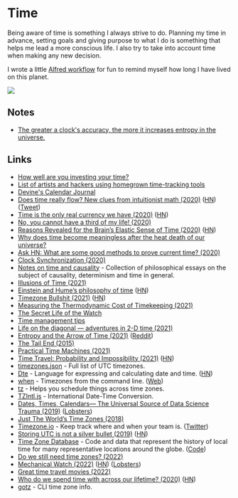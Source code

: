 # Time

Being aware of time is something I always strive to do. Planning my time in advance, setting goals and giving purpose to what I do is something that helps me lead a more conscious life. I also try to take into account time when making any new decision.

I wrote a little [Alfred workflow](https://github.com/nikitavoloboev/small-workflows/blob/master/birthday) for fun to remind myself how long I have lived on this planet.

![](https://i.imgur.com/qLSbesg.png)

## Notes

- [The greater a clock's accuracy, the more it increases entropy in the universe.](https://twitter.com/pkedrosky/status/1391027646193045511)

## Links

- [How well are you investing your time?](https://www.youtube.com/watch?v=nH5K0yo-o1A)
- [List of artists and hackers using homegrown time-tracking tools](https://github.com/merveilles/Time-Travelers)
- [Devine's Calendar Journal](https://wiki.xxiivv.com/#calendar)
- [Does time really flow? New clues from intuitionist math (2020)](https://www.quantamagazine.org/does-time-really-flow-new-clues-come-from-a-century-old-approach-to-math-20200407/) ([HN](https://news.ycombinator.com/item?id=22848766)) ([Tweet](https://twitter.com/QuantaMagazine/status/1452672049323839489))
- [Time is the only real currency we have (2020)](https://blog.theboringtech.io/2020/04/16/time_is_the_real_currency.html) ([HN](https://news.ycombinator.com/item?id=22977637))
- [No, you cannot have a third of my life! (2020)](https://www.unixsheikh.com/articles/no-you-cannot-have-a-third-of-my-life.html)
- [Reasons Revealed for the Brain’s Elastic Sense of Time (2020)](https://www.quantamagazine.org/reasons-revealed-for-the-brains-elastic-sense-of-time-20200924/) ([HN](https://news.ycombinator.com/item?id=24659683))
- [Why does time become meaningless after the heat death of our universe?](https://www.reddit.com/r/AskPhysics/comments/j6ct6a/why_does_time_become_meaningless_after_the_heat/)
- [Ask HN: What are some good methods to prove current time? (2020)](https://news.ycombinator.com/item?id=24744531)
- [Clock Synchronization (2020)](https://signalsandthreads.com/clock-synchronization/)
- [Notes on time and causality](https://boris-marinov.github.io/time/) - Collection of philosophical essays on the subject of causality, determinism and time in general.
- [Illusions of Time (2021)](https://www.youtube.com/watch?v=zHL9GP_B30E)
- [Einstein and Hume’s philosophy of time](https://aeon.co/essays/what-albert-einstein-owes-to-david-humes-notion-of-time) ([HN](https://news.ycombinator.com/item?id=25810015))
- [Timezone Bullshit (2021)](https://blog.wesleyac.com/posts/timezone-bullshit) ([HN](https://news.ycombinator.com/item?id=26087502))
- [Measuring the Thermodynamic Cost of Timekeeping (2021)](https://journals.aps.org/prx/abstract/10.1103/PhysRevX.11.021029)
- [The Secret Life of the Watch](https://www.youtube.com/watch?v=Kd6m0fvlDOc)
- [Time management tips](https://twitter.com/AliAbdaal/status/1384088804206596097)
- [Life on the diagonal — adventures in 2-D time (2021)](https://lukeplant.me.uk/blog/posts/life-on-the-diagonal-adventures-in-2d-time/)
- [Entropy and the Arrow of Time (2021)](https://www.youtube.com/watch?v=NfTmy1ApCvI) ([Reddit](https://www.reddit.com/r/Physics/comments/q6z7w5/entropy_and_the_arrow_of_time/))
- [The Tail End (2015)](https://waitbutwhy.com/2015/12/the-tail-end.html)
- [Practical Time Machines (2021)](https://textslashplain.com/2021/10/01/practical-time-machines/)
- [Time Travel: Probability and Impossibility (2021)](https://ndpr.nd.edu/reviews/time-travel-probability-and-impossibility/) ([HN](https://news.ycombinator.com/item?id=29154582))
- [timezones.json](https://github.com/dmfilipenko/timezones.json) - Full list of UTC timezones.
- [Dte](https://github.com/mvrozanti/dte) - Language for expressing and calculating date and time. ([HN](https://news.ycombinator.com/item?id=29211797))
- [when](https://github.com/mitsuhiko/when) - Timezones from the command line. ([Web](https://mitsuhiko.github.io/when/?input=now))
- [tz](https://github.com/oz/tz) - Helps you schedule things across time zones.
- [TZIntl.js](https://www.masswerk.at/tzintl/) - International Date-Time Conversion.
- [Dates, Times, Calendars— The Universal Source of Data Science Trauma (2019)](https://counting.substack.com/p/dates-times-calendars-the-universal-source-of-data-science-trauma-92a887fdedd1) ([Lobsters](https://lobste.rs/s/9q5ph2/dates_times_calendars_universal_source))
- [Just The World’s Time Zones (2018)](https://brilliantmaps.com/time-zones/)
- [Timezone.io](https://timezone.io/) - Keep track where and when your team is. ([Twitter](https://twitter.com/timezoneio))
- [Storing UTC is not a silver bullet (2019)](https://codeblog.jonskeet.uk/2019/03/27/storing-utc-is-not-a-silver-bullet/) ([HN](https://news.ycombinator.com/item?id=30659164))
- [Time Zone Database](https://www.iana.org/time-zones) - Code and data that represent the history of local time for many representative locations around the globe. ([Code](https://github.com/eggert/tz))
- [Do we still need time zones? (2022)](https://www.reddit.com/r/slatestarcodex/comments/thzobf/do_we_still_need_time_zones/)
- [Mechanical Watch (2022)](https://ciechanow.ski/mechanical-watch/) ([HN](https://news.ycombinator.com/item?id=31261533)) ([Lobsters](https://lobste.rs/s/tz4qsl/mechanical_watch))
- [Great time travel movies (2022)](https://www.reddit.com/r/MovieSuggestions/comments/uivp1f/hi_everyone_what_are_some_of_your_best_time/)
- [Who do we spend time with across our lifetime? (2020)](https://ourworldindata.org/time-with-others-lifetime) ([HN](https://news.ycombinator.com/item?id=25385833))
- [gotz](https://github.com/merschformann/gotz) - CLI time zone info.